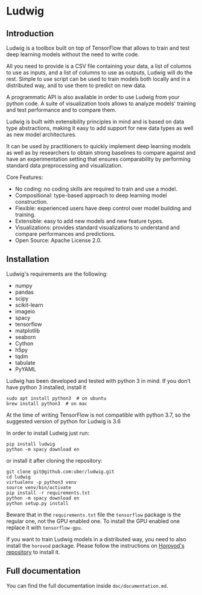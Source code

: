 Ludwig
======

Introduction
------------

Ludwig is a toolbox built on top of TensorFlow that allows to train and test deep learning models without the need to write code.

All you need to provide is a CSV file containing your data, a list of columns to use as inputs, and a list of columns to use as outputs, Ludwig will do the rest.
Simple to use script can be used to train models both locally and in a distributed way, and to use them to predict on new data.

A programmatic API is also available in order to use Ludwig from your python code.
A suite of visualization tools allows to analyze models' training and test performance and to compare them.

Ludwig is built with extensibility principles in mind and is based on data type abstractions, making it easy to add support for new data types as well as new model architectures.

It can be used by practitioners to quickly implement deep learning models as well as by researchers to obtain strong baselines to compare against and have an experimentation setting that ensures comparability by performing standard data preprocessing and visualization.

Core Features:
- No coding: no coding skills are required to train and use a model.
- Compositional: type-based approach to deep learning model construction.
- Flexible: experienced users have deep control over model building and training.
- Extensible: easy to add new models and new feature types.
- Visualizations: provides standard visualizations to understand and compare performances and predictions.
- Open Source: Apache License 2.0.

Installation
------------

Ludwig's requirements are the following:
- numpy
- pandas
- scipy
- scikit-learn
- imageio
- spacy
- tensorflow
- matplotlib
- seaborn
- Cython
- h5py
- tqdm
- tabulate
- PyYAML

Ludwig has been developed and tested with python 3 in mind.
If you don’t have python 3 installed, install it
```
sudo apt install python3  # on ubuntu
brew install python3  # on mac
```
At the time of writing TensorFlow is not compatible with python 3.7, so the suggested version of python for Ludwig is 3.6

In order to install Ludwig just run:
```
pip install ludwig
python -m spacy download en
```
or install it after cloning the repository:
```
git clone git@github.com:uber/ludwig.git
cd ludwig
virtualenv -p python3 venv
source venv/bin/activate
pip install -r requirements.txt
python -m spacy download en
python setup.py install
```

Beware that in the `requirements.txt` file the `tensorflow` package is the regular one, not the GPU enabled one.
To install the GPU enabled one replace it with `tensorflow-gpu`.

If you want to train Ludwig models in a distributed way, you need to also install the `horovod` package.
Please follow the instructions on [Horovod's repository](https://github.com/uber/horovod) to install it.


Full documentation
------------------

You can find the full documentation inside `doc/documentation.md`.
